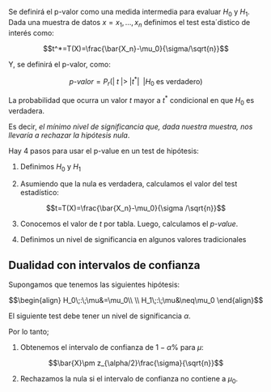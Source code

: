 
Se definirá el p-valor como una medida intermedia para evaluar $H_0$ y $H_1$. Dada una muestra de datos $x=x_1,\dots, x_n$ definimos el test esta´distico de interés como: 

$$t^*=T(X)=\frac{\bar{X_n}-\mu_0}{\sigma/\sqrt{n}}$$

Y, se definirá el p-valor, como: 

$$\textit{p-valor}=P_r(\vert\; t\;\vert >\;\vert t^*\vert\;\;\vert H_0\;\text{es verdadero})$$

La probabilidad que ocurra un valor $t$ mayor a $t^*$ condicional en que $H_0$ es verdadera. 

Es decir, *el mínimo nivel de significancia que, dada nuestra muestra, nos llevaría a rechazar la hipótesis nula*. 

Hay $4$ pasos para usar el p-value en un test de hipótesis: 

1. Definimos $H_0$ y $H_1$

2. Asumiendo que la nula es verdadera, calculamos el valor del test estadístico: 

$$t=T(X)=\frac{\bar{X_n}-\mu_0}{\sigma /\sqrt{n}}$$

3. Conocemos el valor de $t$ por tabla. Luego, calculamos el *p-value*. 

4. Definimos un nivel de significancia en algunos valores tradicionales 

## Dualidad con intervalos de confianza

Supongamos que tenemos las siguientes hipótesis: 

$$\begin{align}
H_0\;:\;\mu&=\mu_0\\  \\
H_1\;:\;\mu&\neq\mu_0
\end{align}$$

El siguiente test debe tener un nivel de significancia $\alpha$. 

Por lo tanto; 

1. Obtenemos el intervalo de confianza de $1-\alpha\%$ para $\mu$: 

$$\bar{X}\pm z_{\alpha/2}\frac{\sigma}{\sqrt{n}}$$

2. Rechazamos la nula si el intervalo de confianza no contiene a $\mu_0$. 

